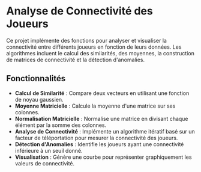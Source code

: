 # Analyse de Connectivité des Joueurs

Ce projet implémente des fonctions pour analyser et visualiser la connectivité entre différents joueurs en fonction de leurs données. Les algorithmes incluent le calcul des similarités, des moyennes, la construction de matrices de connectivité et la détection d'anomalies.

## Fonctionnalités

- **Calcul de Similarité** : Compare deux vecteurs en utilisant une fonction de noyau gaussien.
- **Moyenne Matricielle** : Calcule la moyenne d'une matrice sur ses colonnes.
- **Normalisation Matricielle** : Normalise une matrice en divisant chaque élément par la somme des colonnes.
- **Analyse de Connectivité** : Implémente un algorithme itératif basé sur un facteur de téléportation pour mesurer la connectivité des joueurs.
- **Détection d'Anomalies** : Identifie les joueurs ayant une connectivité inférieure à un seuil donné.
- **Visualisation** : Génère une courbe pour représenter graphiquement les valeurs de connectivité.
